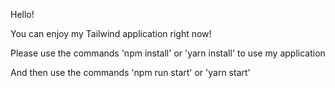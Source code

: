 Hello!

You can enjoy my Tailwind application right now!

Please use the commands 'npm install' or 'yarn install' to use my application

And then use the commands 'npm run start' or 'yarn start'
